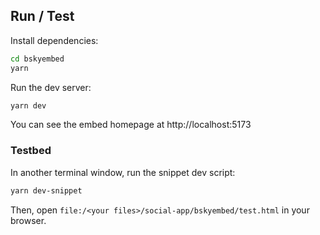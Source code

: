 ## Run / Test

Install dependencies:

```bash
cd bskyembed
yarn
```

Run the dev server:

```bash
yarn dev
```

You can see the embed homepage at http://localhost:5173

### Testbed

In another terminal window, run the snippet dev script:

```bash
yarn dev-snippet
```

Then, open `file:/<your files>/social-app/bskyembed/test.html` in your browser.
